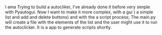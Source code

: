 I ama Trying to build a autocliker, I've already done it before very simple with Pyautogui. Now I want to make it more complex, with a gui ( a simple list and add and delete buttons) and with the a script process; The main.py will create a file with the elements of the list and the user might use it to run the autoclicker. It is a app to generate scripts shortly.

